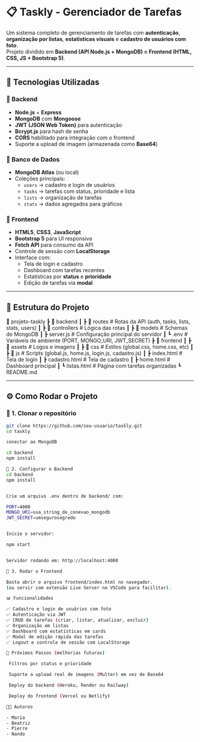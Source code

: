 # 📋 Taskly - Gerenciador de Tarefas

Um sistema completo de gerenciamento de tarefas com **autenticação**, **organização por listas**, **estatísticas visuais** e **cadastro de usuários com foto**.  
Projeto dividido em **Backend (API Node.js + MongoDB)** e **Frontend (HTML, CSS, JS + Bootstrap 5)**.

---

## 🚀 Tecnologias Utilizadas

### 🔹 Backend
- **Node.js** + **Express**
- **MongoDB** com **Mongoose**
- **JWT (JSON Web Token)** para autenticação
- **Bcrypt.js** para hash de senha
- **CORS** habilitado para integração com o frontend
- Suporte a upload de imagem (armazenada como **Base64**)

### 🔹 Banco de Dados
- **MongoDB Atlas** (ou local)
- Coleções principais:
  - `users` → cadastro e login de usuários
  - `tasks` → tarefas com status, prioridade e lista
  - `lists` → organização de tarefas
  - `stats` → dados agregados para gráficos

### 🔹 Frontend
- **HTML5**, **CSS3**, **JavaScript**
- **Bootstrap 5** para UI responsiva
- **Fetch API** para consumo da API
- Controle de sessão com **LocalStorage**
- Interface com:
  - Tela de login e cadastro
  - Dashboard com tarefas recentes
  - Estatísticas por **status** e **prioridade**
  - Edição de tarefas via **modal**

---

## 📂 Estrutura do Projeto

📁 projeto-taskly
┣ 📁 backend
┃ ┣ 📁 routes # Rotas da API (auth, tasks, lists, stats, users)
┃ ┣ 📁 controllers # Lógica das rotas
┃ ┣ 📁 models # Schemas do MongoDB
┃ ┣ server.js # Configuração principal do servidor
┃ ┗ .env # Variáveis de ambiente (PORT, MONGO_URI, JWT_SECRET)
┣ 📁 frontend
┃ ┣ 📁 assets # Logos e imagens
┃ ┣ 📁 css # Estilos (global.css, home.css, etc)
┃ ┣ 📁 js # Scripts (global.js, home.js, login.js, cadastro.js)
┃ ┣ index.html # Tela de login
┃ ┣ cadastro.html # Tela de cadastro
┃ ┣ home.html # Dashboard principal
┃ ┗ listas.html # Página com tarefas organizadas
┗ README.md


---

## ⚙️ Como Rodar o Projeto

### 🔸 1. Clonar o repositório
```bash
git clone https://github.com/seu-usuario/taskly.git
cd taskly

conectar ao MongoDB

cd backend
npm install

🔸 2. Configurar o Backend
cd backend
npm install


Crie um arquivo .env dentro de backend/ com:

PORT=4000
MONGO_URI=sua_string_de_conexao_mongodb
JWT_SECRET=umsegurosegredo


Inicie o servidor:

npm start


Servidor rodando em: http://localhost:4000

🔸 3. Rodar o Frontend

Basta abrir o arquivo frontend/index.html no navegador.
(ou servir com extensão Live Server no VSCode para facilitar).

📊 Funcionalidades

✅ Cadastro e login de usuários com foto
✅ Autenticação via JWT
✅ CRUD de tarefas (criar, listar, atualizar, excluir)
✅ Organização em listas
✅ Dashboard com estatísticas em cards
✅ Modal de edição rápida das tarefas
✅ Logout e controle de sessão com LocalStorage

🎯 Próximos Passos (melhorias futuras)

 Filtros por status e prioridade

 Suporte a upload real de imagens (Multer) em vez de Base64

 Deploy do backend (Heroku, Render ou Railway)

 Deploy do frontend (Vercel ou Netlify)

👨‍💻 Autores

- Maria
- Beatriz
- Pierre
- Nando